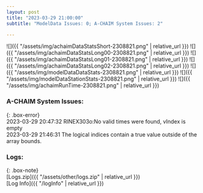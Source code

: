 ```yaml
---
layout: post
title: "2023-03-29 21:00:00"
subtitle: "ModelData Issues: 0; A-CHAIM System Issues: 2"

---
```


![]({{ "/assets/img/achaimDataStatsShort-2308821.png" | relative_url }})
![]({{ "/assets/img/achaimDataStatsLong00-2308821.png" | relative_url }})
![]({{ "/assets/img/achaimDataStatsLong01-2308821.png" | relative_url }})
![]({{ "/assets/img/achaimDataStatsLong02-2308821.png" | relative_url }})
![]({{ "/assets/img/modelDataDataStats-2308821.png" | relative_url }})
![]({{ "/assets/img/modelDataStationStats-2308821.png" | relative_url }})
![]({{ "/assets/img/achaimRunTime-2308821.png" | relative_url }})



### A-CHAIM System Issues:  
  
{: .box-error}  
2023-03-29 20:47:32 RINEX303o:No valid times were found, vIndex is empty  
2023-03-29 21:46:31 The logical indices contain a true value outside of the array bounds.  

### Logs:  
  
{: .box-note}  
[Logs.zip]({{ "/assets/other/logs.zip" | relative_url }})  
[Log Info]({{ "/logInfo" | relative_url }})  

